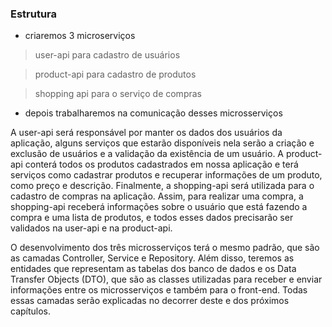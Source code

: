 ### Estrutura

- criaremos 3 microserviços
> user-api para cadastro de usuários

> product-api para cadastro de produtos

> shopping api para o serviço de compras

- depois trabalharemos na comunicação desses microsserviços

A user-api será responsável por manter os dados dos usuários da aplicação,
alguns serviços que estarão disponíveis nela serão a criação e exclusão de
usuários e a validação da existência de um usuário. A product-api conterá todos
os produtos cadastrados em nossa aplicação e terá serviços como cadastrar
produtos e recuperar informações de um produto, como preço e descrição.
Finalmente, a shopping-api será utilizada para o cadastro de compras na
aplicação. Assim, para realizar uma compra, a shopping-api receberá
informações sobre o usuário que está fazendo a compra e uma lista de produtos,
e todos esses dados precisarão ser validados na user-api e na product-api.

O desenvolvimento dos três microsserviços terá o mesmo padrão, que são as
camadas Controller, Service e Repository. Além disso, teremos as entidades que
representam as tabelas dos banco de dados e os Data Transfer Objects (DTO),
que são as classes utilizadas para receber e enviar informações entre os
microsserviços e também para o front-end. Todas essas camadas serão
explicadas no decorrer deste e dos próximos capítulos.

